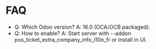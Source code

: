 # FAQ

- Q: Which Odoo version? A: 16.0 (OCA/OCB packaged).
- Q: How to enable? A: Start server with --addon pos_ticket_extra_company_info_l10n_fr or install in UI.
